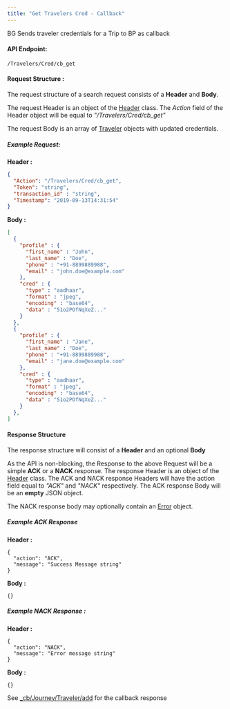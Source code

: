 ```yaml
---
title: "Get Travelers Cred - Callback"
---
```

BG Sends traveler credentials for a Trip to BP as callback

#### API Endpoint:

    /Travelers/Cred/cb_get

#### Request Structure :

The request structure of a search request consists of a **Header** and **Body**.

The request Header is an object of the [Header](/Resources/Header) class. The *Action* field of the Header object will be equal to *"/Travelers/Cred/cb_get"*

The request Body is an array of [Traveler](/Resources/Traveler) objects with updated credentials.

##### Example Request:

**Header :**
```json
{
  "Action": "/Travelers/Cred/cb_get",
  "Token": "string",
  "transaction_id" : "string",
  "Timestamp": "2019-09-13T14:31:54"
}
```

**Body :**
```json
[
  {
    "profile" : {
      "first_name" : "John",
      "last_name" : "Doe",
      "phone" : "+91-8899889988",
      "email" : "john.doe@example.com"
    },
    "cred" : {
      "type" : "aadhaar",
      "format" : "jpeg",
      "encoding" : "base64",
      "data" : "51o2POfNqXeZ..."
    }
  },
  {
    "profile" : {
      "first_name" : "Jane",
      "last_name" : "Doe",
      "phone" : "+91-8899889988",
      "email" : "jane.doe@example.com"
    },
    "cred" : {
      "type" : "aadhaar",
      "format" : "jpeg",
      "encoding" : "base64",
      "data" : "51o2POfNqXeZ..."
    }
  },
]
```

#### Response Structure

The response structure will consist of a **Header** and an optional **Body**

As the API is non-blocking, the Response to the above Request will be a simple **ACK** or a **NACK** response. The response Header is an object of the [Header](/Resources/Header) class. The ACK and NACK response Headers will have the action field equal to *"ACK"* and *"NACK"* respectively. The ACK response Body will be an **empty** JSON object.

The NACK response body may optionally contain an [Error](/Resources/Error) object.

##### Example ACK Response

**Header :**

    {
      "action": "ACK",
      "message": "Success Message string"
    }

**Body :**

    {}

##### Example NACK Response :

**Header :**

    {
      "action": "NACK",
      "message": "Error message string"
    }

**Body :**

    {}

See [\_cb/Journey/Traveler/add](callback) for the callback response
